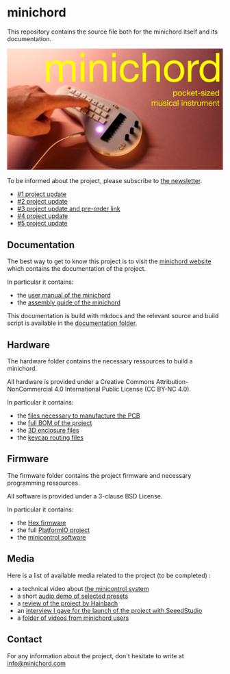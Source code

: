 # minichord 

This repository contains the source file both for the minichord itself and its documentation. 

[![Watch the video](https://github.com/BenjaminPoilve/minichord/blob/main/documentation/site/ressources/thumbnail.png)](https://www.youtube.com/watch?v=66Gu4NNnHgA)

To be informed about the project, please subscribe to [the newsletter](https://buttondown.com/BenjaminPoilve).

* [#1 project update](https://buttondown.com/BenjaminPoilve/archive/minichord-update-1/) 
* [#2 project update](https://buttondown.com/BenjaminPoilve/archive/minichord-update-2/) 
* [#3 project update and pre-order link](https://buttondown.com/BenjaminPoilve/archive/minichord-update-3/) 
* [#4 project update](https://buttondown.com/BenjaminPoilve/archive/minichord-update-4/) 
* [#5 project update](https://buttondown.com/BenjaminPoilve/archive/minichord-update-5/) 


## Documentation 

The best way to get to know this project is to visit the [minichord website](https://minichord.com/) which contains the documentation of the project. 

In particular it contains:

- the [user manual of the minichord](https://minichord.com/user_manual/)
- the [assembly guide of the minichord](https://minichord.com/assembly/)

This documentation is build with mkdocs and the relevant source and build script is available in the [documentation folder](https://github.com/BenjaminPoilve/MiniChord/tree/main/documentation).

## Hardware 

The hardware folder contains the necessary ressources to build a minichord. 

All hardware is provided under a Creative Commons Attribution-NonCommercial 4.0 International Public
License (CC BY-NC 4.0). 

In particular it contains: 

- the [files necessary to manufacture the PCB](https://github.com/BenjaminPoilve/MiniChord/tree/main/hardware/PCB)
- the [full BOM of the project](https://github.com/BenjaminPoilve/MiniChord/tree/main/hardware/BOM)
- the [3D enclosure files](https://github.com/BenjaminPoilve/MiniChord/tree/main/hardware/3D/rendering)
- the [keycap routing files](https://github.com/BenjaminPoilve/MiniChord/tree/main/hardware/graphics)

## Firmware 

The firmware folder contains the project firmware and necessary programming ressources.

All software is provided under a 3-clause BSD License.

In particular it contains: 
- the [Hex firmware](https://github.com/BenjaminPoilve/MiniChord/blob/main/firmware/firmware.hex)
- the full [PlatformIO project](https://github.com/BenjaminPoilve/MiniChord/tree/main/firmware)
- the [minicontrol software](https://github.com/BenjaminPoilve/MiniChord/tree/main/firmware/minicontrol)

## Media 

Here is a list of available media related to the project (to be completed) :

- a technical video about [the minicontrol system](https://www.youtube.com/watch?v=h-6qkhU_WoA&t=933s)
- a short [audio demo of selected presets](https://minichord.com/ressources/audio_demo.mp3)
- a [review of the project by Hainbach](https://www.youtube.com/watch?v=zQC3umGRGbM)
- an [interview I gave for the launch of the project with SeeedStudio](https://www.youtube.com/watch?v=swZKdO71dLo)
- a [folder of videos from minichord users](https://github.com/BenjaminPoilve/minichord/tree/main/documentation/docs/ressources/video) 

## Contact 

For any information about the project, don't hesitate to write at info@minichord.com
